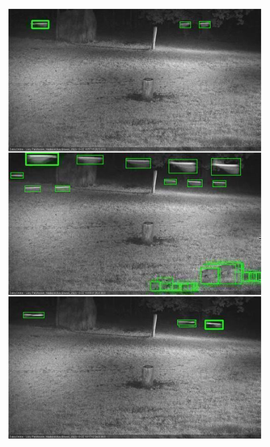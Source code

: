 ![20201022-185633-190636](in2/20201022/20201022-185633-190636_0_.jpg)
![20201022-190642-191646](in2/20201022/20201022-190642-191646_0_.jpg)
![20201022-191652-192654](in2/20201022/20201022-191652-192654_0_.jpg)
